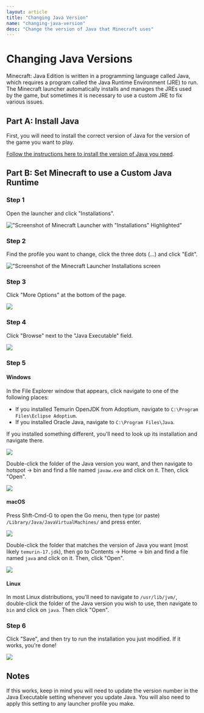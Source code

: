```yaml
---
layout: article
title: "Changing Java Version"
name: "changing-java-version"
desc: "Change the version of Java that Minecraft uses"
---
```


# Changing Java Versions

Minecraft: Java Edition is written in a programming language called Java, which requires a program called the Java Runtime Environment (JRE) to run. The Minecraft launcher automatically installs and manages the JREs used by the game, but sometimes it is necessary to use a custom JRE to fix various issues.

## Part A: Install Java

First, you will need to install the correct version of Java for the version of the game you want to play.

[Follow the instructions here to install the version of Java you need](/help/installing-java/).

## Part B: Set Minecraft to use a Custom Java Runtime

### Step 1

Open the launcher and click "Installations".

!["Screenshot of Minecraft Launcher with \"Installations\" Highlighted"](/static/images/help/guides/changing-java-version/changing-java-version-1.png)

### Step 2

Find the profile you want to change, click the three dots (...) and click "Edit".

!["Screenshot of the Minecraft Launcher Installations screen](/static/images/help/guides/changing-java-version/changing-java-version-2.png)

### Step 3

Click "More Options" at the bottom of the page.

![](/static/images/help/guides/changing-java-version/changing-java-version-3.png)

### Step 4

Click "Browse" next to the "Java Executable" field.

![](/static/images/help/guides/changing-java-version/changing-java-version-4.png)

### Step 5

#### Windows

In the File Explorer window that appears, click navigate to one of the following places:

- If you installed Temurin OpenJDK from Adoptium, navigate to `C:\Program Files\Eclipse Adoptium`.
- If you installed Oracle Java, navigate to `C:\Program Files\Java`.

If you installed something different, you'll need to look up its installation and navigate there.

![](/static/images/help/guides/changing-java-version/changing-java-version-windows-1.png)

Double-click the folder of the Java version you want, and then navigate to hotspot -> bin and find a file named `javaw.exe` and click on it. Then, click "Open".

![](/static/images/help/guides/changing-java-version/changing-java-version-windows-2.png)

#### macOS

Press Shft-Cmd-G to open the Go menu, then type (or paste) `/Library/Java/JavaVirtualMachines/` and press enter.

![](/static/images/help/guides/changing-java-version/changing-java-version-macos-1.png)

Double-click the folder that matches the version of Java you want (most likely `temurin-17.jdk`), then go to Contents -> Home -> bin and find a file named `java` and click on it. Then, click "Open".

![](/static/images/help/guides/changing-java-version/changing-java-version-macos-2.png)

#### Linux

In most Linux distributions, you'll need to navigate to `/usr/lib/jvm/`, double-click the folder of the Java version you wish to use, then navigate to `bin` and click on `java`. Then click "Open".

### Step 6
Click "Save", and then try to run the installation you just modified. If it works, you're done!

![](/static/images/help/guides/changing-java-version/changing-java-version-5.png)

## Notes

If this works, keep in mind you will need to update the version number in the Java Executable setting whenever you update Java. You will also need to apply this setting to any launcher profile you make.

